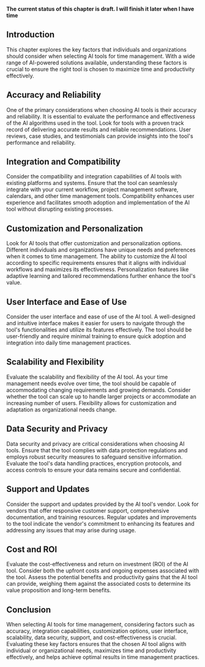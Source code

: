 **The current status of this chapter is draft. I will finish it later when I have time**

Introduction
------------

This chapter explores the key factors that individuals and organizations should consider when selecting AI tools for time management. With a wide range of AI-powered solutions available, understanding these factors is crucial to ensure the right tool is chosen to maximize time and productivity effectively.

Accuracy and Reliability
------------------------

One of the primary considerations when choosing AI tools is their accuracy and reliability. It is essential to evaluate the performance and effectiveness of the AI algorithms used in the tool. Look for tools with a proven track record of delivering accurate results and reliable recommendations. User reviews, case studies, and testimonials can provide insights into the tool's performance and reliability.

Integration and Compatibility
-----------------------------

Consider the compatibility and integration capabilities of AI tools with existing platforms and systems. Ensure that the tool can seamlessly integrate with your current workflow, project management software, calendars, and other time management tools. Compatibility enhances user experience and facilitates smooth adoption and implementation of the AI tool without disrupting existing processes.

Customization and Personalization
---------------------------------

Look for AI tools that offer customization and personalization options. Different individuals and organizations have unique needs and preferences when it comes to time management. The ability to customize the AI tool according to specific requirements ensures that it aligns with individual workflows and maximizes its effectiveness. Personalization features like adaptive learning and tailored recommendations further enhance the tool's value.

User Interface and Ease of Use
------------------------------

Consider the user interface and ease of use of the AI tool. A well-designed and intuitive interface makes it easier for users to navigate through the tool's functionalities and utilize its features effectively. The tool should be user-friendly and require minimal training to ensure quick adoption and integration into daily time management practices.

Scalability and Flexibility
---------------------------

Evaluate the scalability and flexibility of the AI tool. As your time management needs evolve over time, the tool should be capable of accommodating changing requirements and growing demands. Consider whether the tool can scale up to handle larger projects or accommodate an increasing number of users. Flexibility allows for customization and adaptation as organizational needs change.

Data Security and Privacy
-------------------------

Data security and privacy are critical considerations when choosing AI tools. Ensure that the tool complies with data protection regulations and employs robust security measures to safeguard sensitive information. Evaluate the tool's data handling practices, encryption protocols, and access controls to ensure your data remains secure and confidential.

Support and Updates
-------------------

Consider the support and updates provided by the AI tool's vendor. Look for vendors that offer responsive customer support, comprehensive documentation, and training resources. Regular updates and improvements to the tool indicate the vendor's commitment to enhancing its features and addressing any issues that may arise during usage.

Cost and ROI
------------

Evaluate the cost-effectiveness and return on investment (ROI) of the AI tool. Consider both the upfront costs and ongoing expenses associated with the tool. Assess the potential benefits and productivity gains that the AI tool can provide, weighing them against the associated costs to determine its value proposition and long-term benefits.

Conclusion
----------

When selecting AI tools for time management, considering factors such as accuracy, integration capabilities, customization options, user interface, scalability, data security, support, and cost-effectiveness is crucial. Evaluating these key factors ensures that the chosen AI tool aligns with individual or organizational needs, maximizes time and productivity effectively, and helps achieve optimal results in time management practices.
